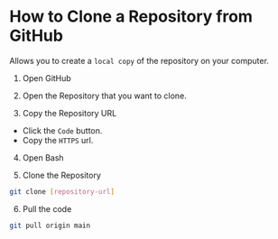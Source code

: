 # How to Clone a Repository from GitHub

Allows you to create a `local copy` of the repository on your computer.

1. Open GitHub

2. Open the Repository that you want to clone.

3. Copy the Repository URL

- Click the `Code` button.
- Copy the `HTTPS` url.

4. Open Bash

5. Clone the Repository

```bash
git clone [repository-url]
```

6. Pull the code

```bash
git pull origin main
```
